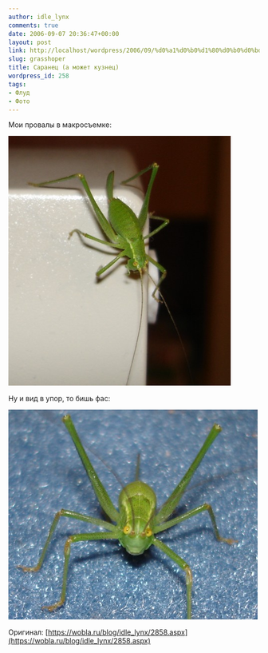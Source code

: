 ```yaml
---
author: idle_lynx
comments: true
date: 2006-09-07 20:36:47+00:00
layout: post
link: http://localhost/wordpress/2006/09/%d0%a1%d0%b0%d1%80%d0%b0%d0%bd%d0%b5%d1%86-%d0%b0-%d0%bc%d0%be%d0%b6%d0%b5%d1%82-%d0%ba%d1%83%d0%b7%d0%bd%d0%b5%d1%86/
slug: grasshoper
title: Саранец (а может кузнец)
wordpress_id: 258
tags:
- Флуд
- Фото
---
```


Мои провалы в макросъемке:

![green & scary](images/2007/05/b59055ff-6594-4042-b5ac-b96a7bdca934.jpg)

Ну и вид в упор, то бишь фас:

![green & scary](images/2007/05/886dfedf-e544-4125-aa22-06814f0018a0.jpg)

Оригинал: [https://wobla.ru/blog/idle_lynx/2858.aspx](https://wobla.ru/blog/idle_lynx/2858.aspx)
